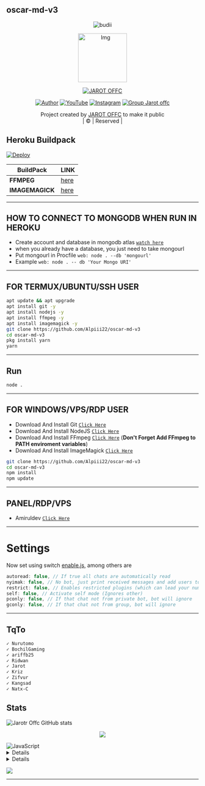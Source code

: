 ## oscar-md-v3
<p align="center">

  <img src="http://readme-typing-svg.herokuapp.com?color=%230B80F7&center=true&vCenter=true&multiline=false&lines=WELCOME;My+name+is+JAROT-OFFC;IKUTIN-SOSIALMEDIA+SAYA!!;JANGAN+LUPA+JOIN+GROUP%2C++Bwang+%3A);jangan+lupa+kasih+start+!" alt="budii">

</p>
<div align="center">
  <p align="center">
<img src="https://telegra.ph/file/c6f6d447f2c76e3795a10.jpg" alt="Img" width="128" height="128"/>
</p>
 <p align="center">
<a href="#"><img title="JAROT OFFC" src="https://img.shields.io/badge/JAROT%20OFFC-red?colorA=%23ff0000&colorB=%23017e40&style=for-the-badge"></a>
</p>
  <p align="center">
<a href="https://wa.me/6285850539404"><img title="Author" src="https://img.shields.io/badge/Author-JAROT OFFC/JulieMwol?color=blue&style=for-the-badge&logo=whatsapp"></a>
<a href="https://youtube.com/channel/UCW7iXlE7TgvJMIXQck4NYBQ"><img title="YouTube" src="https://img.shields.io/badge/YouTube-Jarot Offc/JulieMwol?color=blue&style=for-the-badge&logo=Youtube"></a>
<a href="https://instagram.com/Jarotr_"><img title="Instagram" src="https://img.shields.io/badge/Instagram-Jarot Offc/JulieMwol?color=blue&style=for-the-badge&logo=Instagram"></a>
<a href="https://chat.whatsapp.com/IqZke0cAG6G3iVsnB9myfL"><img title="Group Jarot offc" src="https://img.shields.io/badge/Group-Jarot Offc/JulieMwol?color=blue&style=for-the-badge&logo=WhatsApp"></a>
</p>
</div>
<p align="center">
Project created by <a href="https://github.com/Alpiii22">JAROT OFFC</a> to make it public
    <br>
       | © |
        Reserved |
    <br> 
</p>

## Heroku Buildpack
[![Deploy](https://www.herokucdn.com/deploy/button.svg)](https://heroku.com/deploy?template=https://github.com/Aiinne/Aine-MD)

| BuildPack | LINK |
|--------|--------|
| **FFMPEG** |[here](https://github.com/jonathanong/heroku-buildpack-ffmpeg-latest) |
| **IMAGEMAGICK** | [here](https://github.com/DuckyTeam/heroku-buildpack-imagemagick) |

---------
## HOW TO CONNECT TO MONGODB WHEN RUN IN HEROKU

* Create account and database in mongodb atlas [`watch here`](https://youtu.be/rPqRyYJmx2g)
* when you already have a database, you just need to take mongourl
* Put mongourl in Procfile `web: node . --db 'mongourl'`
* Example `web: node . -- db 'Your Mongo URI'`

---------

## FOR TERMUX/UBUNTU/SSH USER

```bash
apt update && apt upgrade
apt install git -y
apt install nodejs -y
apt install ffmpeg -y
apt install imagemagick -y
git clone https://github.com/Alpiii22/oscar-md-v3
cd oscar-md-v3
pkg install yarn
yarn

```
---------

## Run

```bash
node .
```

---------


## FOR WINDOWS/VPS/RDP USER

* Download And Install Git [`Click Here`](https://git-scm.com/downloads)
* Download And Install NodeJS [`Click Here`](https://nodejs.org/en/download)
* Download And Install FFmpeg [`Click Here`](https://ffmpeg.org/download.html) (**Don't Forget Add FFmpeg to PATH enviroment variables**)
* Download And Install ImageMagick [`Click Here`](https://imagemagick.org/script/download.php)

```bash
git clone https://github.com/Alpiii22/oscar-md-v3
cd oscar-md-v3
npm install
npm update
```

---------


## PANEL/RDP/VPS

* Amiruldev [`Click Here`](https://www.amiruldev.my.id)


---------

# Settings

Now set using switch [enable.js](https://github.com/Aiinne/Aine-MD/blob/master/plugins/enable.js), among others are

```js
autoread: false, // If true all chats are automatically read
nyimak: false, // No bot, just print received messages and add users to database
restrict: false, // Enables restricted plugins (which can lead your number to be banned if used too often)
self: false, // Activate self mode (Ignores other)
pconly: false, // If that chat not from private bot, bot will ignore
gconly: false, // If that chat not from group, bot will ignore
```

---------

## TqTo

 ```bash 
✓ Nurutomo
✓ BochilGaming
✓ ariffb25
✓ Ridwan
✓ Jarot
✓ Kriz
✓ Zifvur 
✓ Kangsad
✓ Natx-C

```

## Stats

![Jarotr Offc GitHub stats](https://github-readme-stats.vercel.app/api?username=Alpiii22&show_icons=true&theme=radical)

<p align="center"><a href="https://github.com/Kangsad01"><img src="https://github-readme-stats.vercel.app/api/top-langs/?username=Alpiii22&theme=radical&layout=compact"></a></p>

<img alt="JavaScript" src="https://img.shields.io/badge/javascript%20-%23323330.svg?&style=for-the-badge&logo=javascript&logoColor=%23F7DF1E"/>


<details>

    <summary>&#127942 <b>GitHub Awards</b></summary><br/>

![Github Trophy](https://github-profile-trophy.vercel.app/?username=Alpiii22)

</details>

<details>

    <summary>&#127942 <b>GitHub Activity</b></summary><br/>

![Metrics](https://metrics.lecoq.io/Alpiii22?template=classic&repositories.forks=true&languages=1&languages.colors=github&languages.threshold=0%25&config.timezone=Asia%2Fpasuruan)

</details> 

![](https://visitor-badge.glitch.me/badge?page_id=Jarotr)


---
